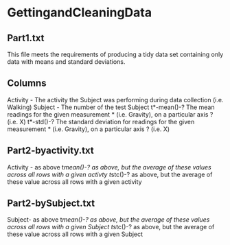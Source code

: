 # GettingandCleaningData
Part1.txt 
-------------------- 
This file meets the requirements of producing a tidy data set containing only data with means and standard deviations.


Columns
-----------------------

Activity - The activity the Subject was performing during data collection (i.e. Walking)
Subject - The number of the test Subject
t*-mean()-?  The mean readings for the given measurement * (i.e. Gravity), on a particular axis ? (i.e. X)
t*-std()-? The standard deviation for readings for the given measurement * (i.e. Gravity), on a particular axis ? (i.e. X)


Part2-byactivity.txt
-----------------------------
Activity - as above
t*mean()-? as above, but the average of these values across all rows with a given activty
t*stc()-? as above, but the average of these value across all rows with a given activity

Part2-bySubject.txt
-------------------------
Subject- as above
t*mean()-? as above, but the average of these values across all rows with a given Subject
t*stc()-? as above, but the average of these value across all rows with a given Subject